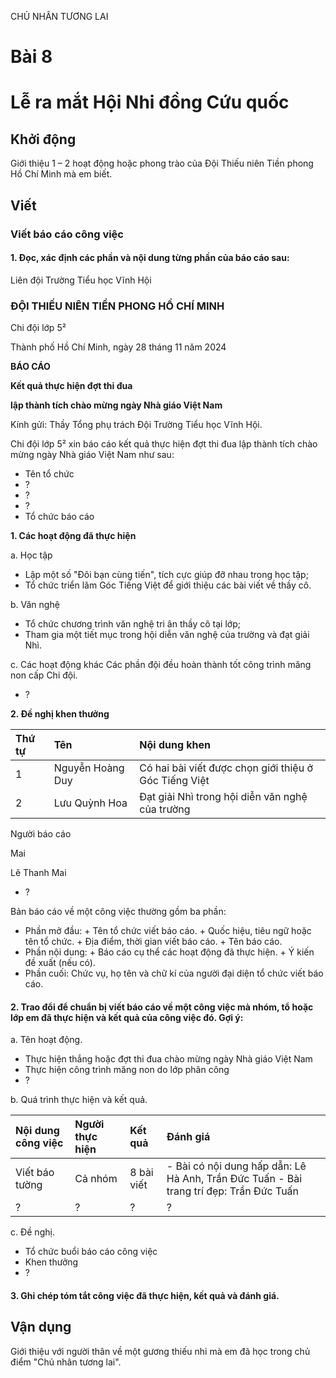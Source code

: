 CHỦ NHÂN TƯƠNG LAI

# Bài 8
# Lễ ra mắt Hội Nhi đồng Cứu quốc

## Khởi động

Giới thiệu 1 – 2 hoạt động hoặc phong trào của Đội Thiếu niên Tiền phong Hồ Chí Minh mà em biết.

## Viết

### Viết báo cáo công việc

#### 1. Đọc, xác định các phần và nội dung từng phần của báo cáo sau:

Liên đội Trường Tiểu học Vĩnh Hội          
### ĐỘI THIẾU NIÊN TIỀN PHONG HỒ CHÍ MINH

Chi đội lớp 5²                                         
 
  Thành phố Hồ Chí Minh, ngày 28 tháng 11 năm 2024

**BÁO CÁO**

**Kết quả thực hiện đợt thi đua**

**lập thành tích chào mừng ngày Nhà giáo Việt Nam**

Kính gửi: Thầy Tổng phụ trách Đội Trường Tiểu học Vĩnh Hội.

Chi đội lớp 5² xin báo cáo kết quả thực hiện đợt thi đua lập thành tích chào mừng ngày Nhà giáo Việt Nam như sau:

- Tên tổ chức
- ?
- ?
- ?
- Tổ chức báo cáo

**1. Các hoạt động đã thực hiện**

a. Học tập
- Lập một số "Đôi bạn cùng tiến", tích cực giúp đỡ nhau trong học tập;
- Tổ chức triển lãm Góc Tiếng Việt để giới thiệu các bài viết về thầy cô.

b. Văn nghệ
- Tổ chức chương trình văn nghệ tri ân thầy cô tại lớp;
- Tham gia một tiết mục trong hội diễn văn nghệ của trường và đạt giải Nhì.

c. Các hoạt động khác
Các phần đội đều hoàn thành tốt công trình măng non cấp Chi đội.
- ?

**2. Đề nghị khen thưởng**

| Thứ tự | Tên               | Nội dung khen                                                                |
| :----- | :---------------- | :--------------------------------------------------------------------------- |
| 1      | Nguyễn Hoàng Duy | Có hai bài viết được chọn giới thiệu ở Góc Tiếng Việt                       |
| 2      | Lưu Quỳnh Hoa    | Đạt giải Nhì trong hội diễn văn nghệ của trường                             |

Người báo cáo

Mai

Lê Thanh Mai

- ?

Bản báo cáo về một công việc thường gồm ba phần:
- Phần mở đầu: + Tên tổ chức viết báo cáo.
                + Quốc hiệu, tiêu ngữ hoặc tên tổ chức.
                + Địa điểm, thời gian viết báo cáo.
                + Tên báo cáo.
- Phần nội dung: + Báo cáo cụ thể các hoạt động đã thực hiện.
                + Ý kiến đề xuất (nếu có).
- Phần cuối: Chức vụ, họ tên và chữ kí của người đại diện tổ chức viết báo cáo.

#### 2. Trao đổi để chuẩn bị viết báo cáo về một công việc mà nhóm, tổ hoặc lớp em đã thực hiện và kết quả của công việc đó. Gợi ý:

a. Tên hoạt động.
- Thực hiện thắng hoặc đợt thi đua chào mừng ngày Nhà giáo Việt Nam
- Thực hiện công trình măng non do lớp phân công
- ?

b. Quá trình thực hiện và kết quả.

| Nội dung công việc | Người thực hiện | Kết quả    | Đánh giá                                    |
| :----------------- | :-------------- | :--------- | :------------------------------------------ |
| Viết báo tường     | Cả nhóm         | 8 bài viết | - Bài có nội dung hấp dẫn: Lê Hà Anh, Trần Đức Tuấn - Bài trang trí đẹp: Trần Đức Tuấn |
| ?                  | ?               | ?          | ?                                           |

c. Đề nghị.
- Tổ chức buổi báo cáo công việc
- Khen thưởng
- ?

#### 3. Ghi chép tóm tắt công việc đã thực hiện, kết quả và đánh giá.

## Vận dụng

Giới thiệu với người thân về một gương thiếu nhi mà em đã học trong chủ điểm "Chủ nhân tương lai".
